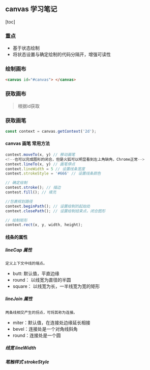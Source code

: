 ## canvas 学习笔记

[toc]

### 重点
* 基于状态绘制
* 将状态设置与确定绘制的代码分隔开，增强可读性

### 绘制画布
``` html
<canvas id="#canvas"> </canvas>
```
### 获取画布
> 根据id获取

### 获取画笔
``` js
const context = canvas.getContext('2d');
```

#### canvas 画笔 常用方法

``` js
context.moveTo(x, y) // 移动画笔
<!--也可以完成图形的闭合，但是火狐可以明显看到左上角缺角，Chrome正常-->
context.lineTo(x, y) // 画笔停点
context.lineWidth = 5 // 设置线条宽度
context.strokeStyle = '#666' // 设置线条颜色

// 确定绘制
contest.stroke(); // 描边
contest.fill(); // 填充

//包裹规划路径
context.beginPath(); // 设置绘制的起始处
context.closePath(); // 设置绘制结束点，闭合图形

// 绘制矩形
context.rect(x, y, width, height);

```

#### 线条的属性

##### lineCap 属性
	定义上下文中线的端点。
	
* butt: 默认值，平直边缘
* round： 以线宽为直径的半圆
* square： 以线宽为长，一半线宽为宽的矩形

##### lineJoin 属性
	两条线相交产生的拐点，可将其称为连接。

* miter：默认值，在连接处边缘延长相接
* bevel：连接处是一个对角线斜角
* round：连接处是一个圆

##### 线宽 lineWidth

##### 笔触样式 strokeStyle 
